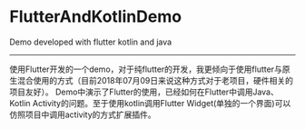 # FlutterAndKotlinDemo
Demo developed with flutter kotlin and java 

---
使用Flutter开发的一个demo，对于纯flutter的开发，我更倾向于使用flutter与原生混合使用的方式（目前2018年07月09日来说这种方式对于老项目，硬件相关的项目友好）。
Demo中演示了Flutter的使用，已经如何在Flutter中调用Java、Kotlin Activity的问题。至于使用kotlin调用Flutter Widget(单独的一个界面)可以仿照项目中调用activity的方式扩展插件。
